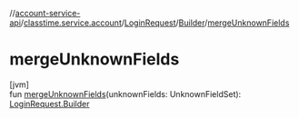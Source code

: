 //[account-service-api](../../../../index.md)/[classtime.service.account](../../index.md)/[LoginRequest](../index.md)/[Builder](index.md)/[mergeUnknownFields](merge-unknown-fields.md)

# mergeUnknownFields

[jvm]\
fun [mergeUnknownFields](merge-unknown-fields.md)(unknownFields: UnknownFieldSet): [LoginRequest.Builder](index.md)
